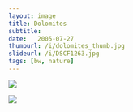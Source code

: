 ```yaml
---
layout: image
title: Dolomites
subtitle: 
date:   2005-07-27
thumburl: /i/dolomites_thumb.jpg
slideurl: /i/DSCF1263.jpg
tags: [bw, nature]
---
```

![]({{site.url}}/i/dolomites.jpg)

![]({{site.url}}/i/dolomites2.jpg)


